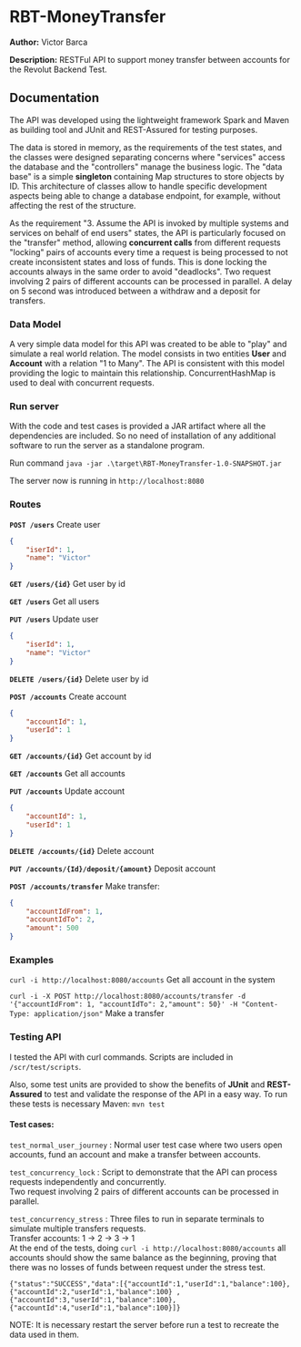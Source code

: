 # RBT-MoneyTransfer

**Author:** Victor Barca

**Description:** RESTFul API to support money transfer between accounts for the Revolut Backend Test.

## Documentation

The API was developed using the lightweight framework Spark and Maven as building tool 
and JUnit and REST-Assured for testing purposes. 

The data is stored in memory, as the requirements of the test states, and the classes were designed separating concerns 
where "services" access the database and the "controllers" manage the business logic. The "data base" is a simple **singleton**
containing Map structures to store objects by ID. This architecture of classes allow to handle specific development aspects 
being able to change a database endpoint, for example, without affecting the rest of the structure.

As the requirement "3. Assume the API is invoked by multiple systems and services on behalf of end users" states, 
the API is particularly focused on the "transfer" method, allowing **concurrent calls** from different requests 
"locking" pairs of accounts every time a request is being processed to not create inconsistent states and loss of funds.
This is done locking the accounts always in the same order to avoid "deadlocks". Two request involving 2 pairs of 
different accounts can be processed in parallel. A delay on 5 second was introduced between a withdraw and a deposit
for transfers.

### Data Model

A very simple data model for this API was created to be able to "play" and simulate a real world relation.
The model consists in two entities **User** and **Account** with a relation "1 to Many". The API is consistent with this model
providing the logic to maintain this relationship. ConcurrentHashMap is used to deal with concurrent requests.

### Run server

With the code and test cases is provided a JAR artifact where all the dependencies are included. So no need of installation of any additional software to run the server as a standalone program.

Run command `java -jar .\target\RBT-MoneyTransfer-1.0-SNAPSHOT.jar`

The server now is running in `http://localhost:8080`

### Routes

**`POST /users`** Create user

```json
{
    "iserId": 1,
    "name": "Victor"
}
```

**`GET /users/{id}`** Get user by id
               
**`GET /users`** Get all users
          
**`PUT /users`** Update user

```json
{
    "iserId": 1,
    "name": "Victor"
}
```
                
**`DELETE /users/{id}`** Delete user by id
    
**`POST /accounts`** Create account

```json
{
    "accountId": 1,
    "userId": 1
}
```
      
**`GET /accounts/{id}`** Get account by id
        
**`GET /accounts`** Get all accounts

**`PUT /accounts`** Update account

```json
{
    "accountId": 1,
    "userId": 1
}
```
          
**`DELETE /accounts/{id}`** Delete account
              
**`PUT /accounts/{Id}/deposit/{amount}`** Deposit account
          
**`POST /accounts/transfer`** Make transfer:

```json
{
    "accountIdFrom": 1,
    "accountIdTo": 2,
    "amount": 500
}
```

### Examples

`curl -i http://localhost:8080/accounts` Get all account in the system

`curl -i -X POST http://localhost:8080/accounts/transfer -d 
'{"accountIdFrom": 1, "accountIdTo": 2,"amount": 50}' -H "Content-Type: application/json"` Make a transfer

### Testing API
I tested the API with curl commands. Scripts are included in `/scr/test/scripts`.

Also, some test units are provided to show the benefits of **JUnit** and **REST-Assured** to test and validate the response of the API in a easy way. 
To run these tests is necessary Maven: `mvn test`

#### Test cases:

`test_normal_user_journey` : Normal user test case where two users open accounts, fund an account and make a transfer between accounts.

`test_concurrency_lock` : Script to demonstrate that the API can process requests independently and concurrently.  
Two request involving 2 pairs of different accounts can be processed in parallel.

`test_concurrency_stress` : Three files to run in separate terminals to simulate multiple transfers requests.  
 Transfer accounts:  1 -> 2 -> 3 -> 1  
At the end of the tests, doing `curl -i http://localhost:8080/accounts` all accounts should show the 
same balance as the beginning, proving that there was no losses of funds between request under the stress test.

`{"status":"SUCCESS","data":[{"accountId":1,"userId":1,"balance":100},{"accountId":2,"userId":1,"balance":100}
,{"accountId":3,"userId":1,"balance":100},{"accountId":4,"userId":1,"balance":100}]}`

NOTE: It is necessary restart the server before run a test to recreate the data used in them.
